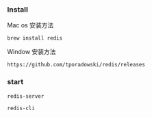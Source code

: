 ### Install
Mac os 安装方法
```
brew install redis
```
Window 安装方法
```
https://github.com/tporadowski/redis/releases
```

### start
```
redis-server

redis-cli
```